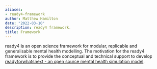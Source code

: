 ```yaml
---
aliases:
- ready4-framework
author: Matthew Hamilton
date: "2022-03-10"
description: ready4 framework.
title: Framework
---
```


ready4 is an open science framework for modular, replicable and generalisable mental health modelling. The motivation for the ready4 framework is to provide the conceptual and technical support to develop  [readyforwhatsnext - an open source mental health simulation model](../readyforwhatsnext/). 